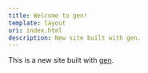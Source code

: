 ```yaml
---
title: Welcome to gen!
template: layout
uri: index.html
description: New site built with gen.
---
```

This is a new site built with [gen].

[gen]: https://go.astrophena.name/gen
